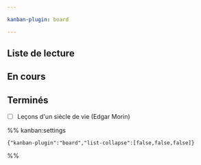 ```yaml
---

kanban-plugin: board

---
```


## Liste de lecture



## En cours



## Terminés

- [ ] Leçons d'un siècle de vie (Edgar Morin)




%% kanban:settings
```
{"kanban-plugin":"board","list-collapse":[false,false,false]}
```
%%